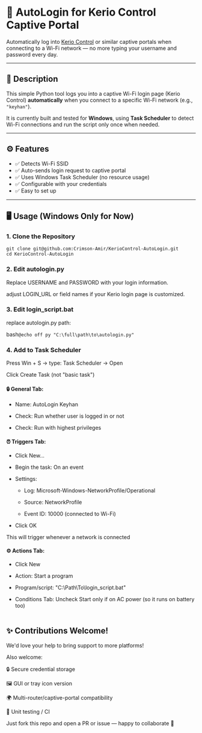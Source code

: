 # 🔐 AutoLogin for Kerio Control Captive Portal

Automatically log into [Kerio Control](https://www.gfi.com/products-and-solutions/network-security-solutions/kerio-control) or similar captive portals when connecting to a Wi-Fi network — no more typing your username and password every day.

---

## 📌 Description

This simple Python tool logs you into a captive Wi-Fi login page (Kerio Control) **automatically** when you connect to a specific Wi-Fi network (e.g., `"keyhan"`).  

It is currently built and tested for **Windows**, using **Task Scheduler** to detect Wi-Fi connections and run the script only once when needed.

---

## ⚙️ Features

- ✅ Detects Wi-Fi SSID
- ✅ Auto-sends login request to captive portal
- ✅ Uses Windows Task Scheduler (no resource usage)
- ✅ Configurable with your credentials
- ✅ Easy to set up

---

## 🖥️ Usage (Windows Only for Now)

### 1. Clone the Repository

```
git clone git@github.com:Crimson-Amir/KerioControl-AutoLogin.git
cd KerioControl-AutoLogin
```
### 2. Edit autologin.py
Replace USERNAME and PASSWORD with your login information.

adjust LOGIN_URL or field names if your Kerio login page is customized.


### 3. Edit login_script.bat
replace autologin.py path:

bash```@echo off
py "C:\full\path\to\autologin.py"```

### 4. Add to Task Scheduler

Press Win + S → type: Task Scheduler → Open

Click Create Task (not "basic task")

#### 🔒 General Tab:
- Name: AutoLogin Keyhan

- Check: Run whether user is logged in or not

- Check: Run with highest privileges

#### ⏰ Triggers Tab:
- Click New…

- Begin the task: On an event

- Settings:

  - Log: Microsoft-Windows-NetworkProfile/Operational

  - Source: NetworkProfile

  - Event ID: 10000 (connected to Wi-Fi)

- Click OK

This will trigger whenever a network is connected

#### ⚙️ Actions Tab:
- Click New

- Action: Start a program

- Program/script: "C:\Path\To\login_script.bat"

- Conditions Tab: Uncheck Start only if on AC power (so it runs on battery too)
<br/><br/>
## ✨ Contributions Welcome!
We'd love your help to bring support to more platforms!

Also welcome:

🔒 Secure credential storage

🖼️ GUI or tray icon version

🌍 Multi-router/captive-portal compatibility

🧪 Unit testing / CI

Just fork this repo and open a PR or issue — happy to collaborate 💬

